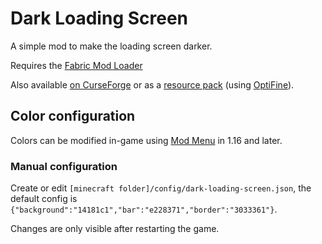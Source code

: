 # Dark Loading Screen

A simple mod to make the loading screen darker.

Requires the [Fabric Mod Loader](https://fabricmc.net)

Also available [on CurseForge](https://www.curseforge.com/minecraft/mc-mods/dark-loading-screen) or as a [resource pack](https://www.curseforge.com/minecraft/texture-packs/dark-loading-screen) (using [OptiFine](https://optifine.net/)).

## Color configuration

Colors can be modified in-game using [Mod Menu](https://www.curseforge.com/minecraft/mc-mods/modmenu) in 1.16 and later.

### Manual configuration

Create or edit `[minecraft folder]/config/dark-loading-screen.json`, the default config is `{"background":"14181c1","bar":"e228371","border":"3033361"}`.

Changes are only visible after restarting the game.
